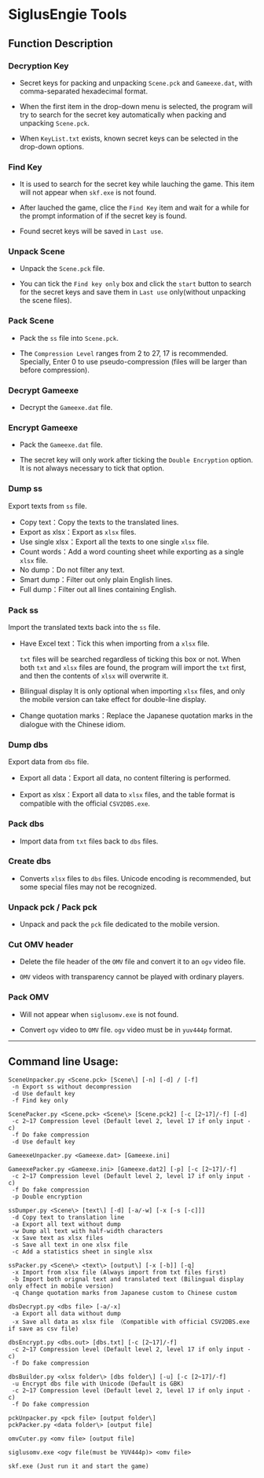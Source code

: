 # SiglusEngie Tools
## Function Description
### Decryption Key

- Secret keys for packing and unpacking `Scene.pck` and `Gameexe.dat`, with comma-separated hexadecimal format.

- When the first item in the drop-down menu is selected, the program will try to search for the secret key automatically when packing and unpacking `Scene.pck`.

- When `KeyList.txt` exists, known secret keys can be selected in the drop-down options.

### Find Key

- It is used to search for the secret key while lauching the game. This item will not appear when `skf.exe` is not found.

- After lauched the game, clice the `Find Key` item and wait for a while for the prompt information of if the secret key is found.

- Found secret keys will be saved in `Last use`.



### Unpack Scene
- Unpack the `Scene.pck` file.

- You can tick the `Find key only` box and click the `start` button to search for the secret keys and save them in `Last use` only(without unpacking the scene files). 

### Pack Scene 

- Pack the `ss` file into `Scene.pck`.

- The `Compression Level` ranges from 2 to 27, 17 is recommended. Specially, Enter 0 to use pseudo-compression (files will be larger than before compression).
### Decrypt Gameexe

- Decrypt the `Gameexe.dat` file.
### Encrypt Gameexe
- Pack the `Gameexe.dat` file.

- The secret key will only work after ticking the `Double Encryption` option. It is not always necessary to tick that option.
### Dump ss
Export texts from `ss` file.  
- Copy text：Copy the texts to the translated lines.
- Export as xlsx：Export as `xlsx` files.  
- Use single xlsx：Export all the texts to one single `xlsx` file.  
- Count words：Add a word counting sheet while exporting as a single `xlsx` file.
- No dump：Do not filter any text. 
- Smart dump：Filter out only plain English lines. 
- Full dump：Filter out all lines containing English.  
### Pack ss
Import the translated texts back into the `ss` file.

- Have Excel text：Tick this when importing from a `xlsx` file.

    `txt` files will be searched regardless of ticking this box or not. When both `txt` and `xlsx` files are found, the program will import the `txt` first, and then the contents of `xlsx` will  overwrite it.

- Bilingual display It is only optional when importing `xlsx` files, and only the mobile version can take effect for double-line display.

- Change quotation marks：Replace the Japanese quotation marks in the dialogue with the Chinese idiom.  
### Dump dbs

Export data from `dbs` file.

- Export all data：Export all data, no content filtering is performed.

- Export as xlsx：Export all data to `xlsx` files, and the table format is compatible with the official `CSV2DBS.exe`.
### Pack dbs
- Import data from `txt` files back to `dbs` files.
### Create dbs
- Converts `xlsx` files to `dbs` files. Unicode encoding is recommended, but some special files may not be recognized.

### Unpack pck / Pack pck
- Unpack and pack the `pck` file dedicated to the mobile version.
### Cut OMV header
- Delete the file header of the `OMV` file and convert it to an `ogv` video file. 

- `OMV` videos with transparency cannot be played with ordinary players.
### Pack OMV
- Will not appear when `siglusomv.exe` is not found. 

- Convert `ogv` video to `OMV` file. `ogv` video must be in `yuv444p` format.
***
## Command line Usage:
```
SceneUnpacker.py <Scene.pck> [Scene\] [-n] [-d] / [-f]
 -n Export ss without decompression
 -d Use default key
 -f Find key only

ScenePacker.py <Scene.pck> <Scene\> [Scene.pck2] [-c [2~17]/-f] [-d]
 -c 2~17 Compression level (Default level 2, level 17 if only input -c)
 -f Do fake compression
 -d Use default key

GameexeUnpacker.py <Gameexe.dat> [Gameexe.ini]

GameexePacker.py <Gameexe.ini> [Gameexe.dat2] [-p] [-c [2~17]/-f]
 -c 2~17 Compression level (Default level 2, level 17 if only input -c)
 -f Do fake compression
 -p Double encryption

ssDumper.py <Scene\> [text\] [-d] [-a/-w] [-x [-s [-c]]]
 -d Copy text to translation line
 -a Export all text without dump
 -w Dump all text with half-width characters
 -x Save text as xlsx files
 -s Save all text in one xlsx file
 -c Add a statistics sheet in single xlsx

ssPacker.py <Scene\> <text\> [output\] [-x [-b]] [-q]
 -x Import from xlsx file (Always import from txt files first)
 -b Import both orignal text and translated text (Bilingual display only effect in mobile version)
 -q Change quotation marks from Japanese custom to Chinese custom

dbsDecrypt.py <dbs file> [-a/-x]
 -a Export all data without dump
 -x Save all data as xlsx file （Compatible with official CSV2DBS.exe if save as csv file)
 
dbsEncrypt.py <dbs.out> [dbs.txt] [-c [2~17]/-f]
 -c 2~17 Compression level (Default level 2, level 17 if only input -c)
 -f Do fake compression
 
dbsBuilder.py <xlsx folder\> [dbs folder\] [-u] [-c [2~17]/-f]
 -u Encrypt dbs file with Unicode (Default is GBK)
 -c 2~17 Compression level (Default level 2, level 17 if only input -c)
 -f Do fake compression

pckUnpacker.py <pck file> [output folder\]
pckPacker.py <data folder\> [output file]

omvCuter.py <omv file> [output file]

siglusomv.exe <ogv file(must be YUV444p)> <omv file>

skf.exe (Just run it and start the game)
```

 
